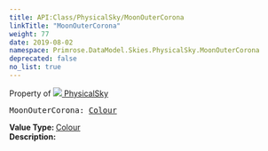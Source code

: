 ```yaml
---
title: API:Class/PhysicalSky/MoonOuterCorona
linkTitle: "MoonOuterCorona"
weight: 77
date: 2019-08-02
namespace: Primrose.DataModel.Skies.PhysicalSky.MoonOuterCorona
deprecated: false
no_list: true
---
```

Property of <a href="/docs/api-reference/Class/PhysicalSky"><img src="/icons/silk/sky.png"/>&nbsp;PhysicalSky</a>
<pre class="method-declaration">
MoonOuterCorona: <a class="type" href="/docs/api-reference/DataType/Colour">Colour</a></pre>
<b>Value Type: </b>
<a class="type" href="/docs/api-reference/DataType/Colour">Colour</a>
<br/>
<b>Description: </b>
